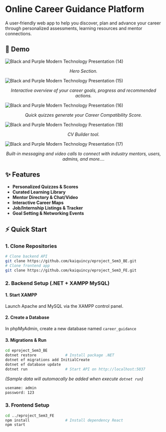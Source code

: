 # Online Career Guidance Platform

A user‐friendly web app to help you discover, plan and advance your career through personalized assessments, learning resources and mentor connections.

## 🚀 Demo

![Black and Purple Modern Technology Presentation (14)](https://github.com/user-attachments/assets/50b5a1ad-1018-4a8d-8174-87330ea10ca8)
<p align="center"><em>Hero Section.</em></p>


![Black and Purple Modern Technology Presentation (15)](https://github.com/user-attachments/assets/ce1a909f-d396-4bbf-8c8d-4da7f3586a3e)
<p align="center"><em>Interactive overview of your career goals, progress and recommended actions.</em></p>

![Black and Purple Modern Technology Presentation (16)](https://github.com/user-attachments/assets/af9cfc7b-139d-48f4-a2bc-5b099e6ee4b7)
<p align="center"><em>Quick quizzes generate your Career Compatibility Score.</em></p>

![Black and Purple Modern Technology Presentation (18)](https://github.com/user-attachments/assets/6f104213-f71c-41dc-8255-d1c38db1eaf0)
<p align="center"><em>CV Builder tool.</em></p>

![Black and Purple Modern Technology Presentation (17)](https://github.com/user-attachments/assets/7401ff46-b0b3-44d7-ba4f-fd244d733d81)
<p align="center"><em>Built-in messaging and video calls to connect with industry mentors, users, admins, and more....</em></p>

## ✨ Features

- **Personalized Quizzes & Scores**  
- **Curated Learning Library**  
- **Mentor Directory & Chat/Video**  
- **Interactive Career Maps**  
- **Job/Internship Listings & Tracker**  
- **Goal Setting & Networking Events**

## ⚡ Quick Start

### 1. Clone Repositories

```bash
# Clone backend API
git clone https://github.com/kaiquincy/eproject_Sem3_BE.git
# Clone frontend app
git clone https://github.com/kaiquincy/eproject_Sem3_FE.git
```

### 2. Backend Setup (.NET + XAMPP MySQL)

#### 1. Start XAMPP
Launch Apache and MySQL via the XAMPP control panel.

#### 2. Create a Database
In phpMyAdmin, create a new database named ```career_guidance```

#### 3. Migrations & Run
```bash
cd eproject_Sem3_BE
dotnet restore             # Install package .NET
dotnet ef migrations add InitialCreate
dotnet ef database update
dotnet run                 # Start API on http://localhost:5037
```
*(Sample data will automacally be added when execute ```dotnet run```)*
```bash
usename: admin
password: 123
```

### 3. Frontend Setup

```bash
cd ../eproject_Sem3_FE
npm install                # Install dependency React
npm start
```
